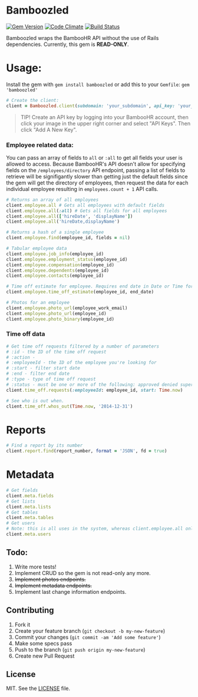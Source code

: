 # Bamboozled

[![Gem Version](https://badge.fury.io/rb/bamboozled.svg)](http://badge.fury.io/rb/bamboozled) [![Code Climate](https://codeclimate.com/github/Skookum/bamboozled.png)](https://codeclimate.com/github/Skookum/bamboozled) [![Build Status](https://travis-ci.org/Skookum/bamboozled.svg?branch=master)](https://travis-ci.org/Skookum/bamboozled)

Bamboozled wraps the BambooHR API without the use of Rails dependencies. Currently, this gem is **READ-ONLY**.

# Usage:

Install the gem with `gem install bamboozled` or add this to your `Gemfile`: `gem 'bamboozled'`

```ruby
# Create the client:
client = Bamboozled.client(subdomain: 'your_subdomain', api_key: 'your_api_key')
```

> TIP! Create an API key by logging into your BambooHR account, then click your image in the upper right corner and select "API Keys". Then click "Add A New Key".

### Employee related data:

You can pass an array of fields to `all` or `:all` to get all fields your user is allowed to access. Because BambooHR's API doesn't allow for specifying fields on the `/employees/directory` API endpoint, passing a list of fields to retrieve will be signifigantly slower than getting just the default fields since the gem will get the directory of employees, then request the data for each individual employee resulting in `employees.count + 1` API calls.

```ruby
# Returns an array of all employees
client.employee.all # Gets all employees with default fields
client.employee.all(:all) # Gets all fields for all employees
client.employee.all(['hireDate', 'displayName'])
client.employee.all('hireDate,displayName')

# Returns a hash of a single employee
client.employee.find(employee_id, fields = nil)

# Tabular employee data
client.employee.job_info(employee_id)
client.employee.employment_status(employee_id)
client.employee.compensation(employee_id)
client.employee.dependents(employee_id)
client.employee.contacts(employee_id)

# Time off estimate for employee. Requires end date in Date or Time format or YY-MM-DD string.
client.employee.time_off_estimate(employee_id, end_date)

# Photos for an employee
client.employee.photo_url(employee_work_email)
client.employee.photo_url(employee_id)
client.employee.photo_binary(employee_id)
```

### Time off data

```ruby
# Get time off requests filtered by a number of parameters
# :id - the ID of the time off request
# :action - 
# :employeeId - the ID of the employee you're looking for
# :start - filter start date
# :end - filter end date
# :type - type of time off request
# :status - must be one or more of the following: approved denied superceded requested canceled
client.time_off.requests(:employeeId: employee_id, start: Time.now)

# See who is out when.
client.time_off.whos_out(Time.now, '2014-12-31')
```

# Reports

```ruby
# Find a report by its number
client.report.find(report_number, format = 'JSON', fd = true)
```

# Metadata

```ruby
# Get fields
client.meta.fields
# Get lists
client.meta.lists
# Get tables
client.meta.tables
# Get users
# Note: this is all uses in the system, whereas client.employee.all only gets active employees
client.meta.users
```

## Todo:

1. Write more tests!
2. Implement CRUD so the gem is not read-only any more.
2. ~~Implement photos endpoints.~~
3. ~~Implement metadata endpoints.~~
4. Implement last change information endpoints.

## Contributing

1. Fork it
2. Create your feature branch (`git checkout -b my-new-feature`)
3. Commit your changes (`git commit -am 'Add some feature'`)
4. Make some specs pass
5. Push to the branch (`git push origin my-new-feature`)
6. Create new Pull Request

## License

MIT. See the [LICENSE](/LICENSE) file.
